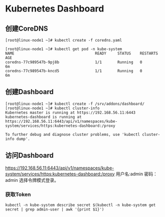 # Kubernetes Dashboard

## 创建CoreDNS
```
[root@linux-node1 ~]# kubectl create -f coredns.yaml 

[root@linux-node1 ~]# kubectl get pod -n kube-system
NAME                                    READY     STATUS    RESTARTS   AGE
coredns-77c989547b-9pj8b                1/1       Running   0          6m
coredns-77c989547b-kncd5                1/1       Running   0          6m
```

## 创建Dashboard
```
[root@linux-node1 ~]# kubectl create -f /srv/addons/dashboard/
[root@linux-node1 ~]# kubectl cluster-info
Kubernetes master is running at https://192.168.56.11:6443
kubernetes-dashboard is running at https://192.168.56.11:6443/api/v1/namespaces/kube-system/services/https:kubernetes-dashboard:/proxy

To further debug and diagnose cluster problems, use 'kubectl cluster-info dump'.

```
## 访问Dashboard

https://192.168.56.11:6443/api/v1/namespaces/kube-system/services/https:kubernetes-dashboard:/proxy
用户名:admin  密码：admin 选择令牌模式登录。

### 获取Token
```
kubectl -n kube-system describe secret $(kubectl -n kube-system get secret | grep admin-user | awk '{print $1}')
```
